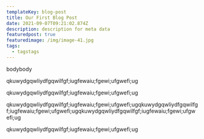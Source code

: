 ```yaml
---
templateKey: blog-post
title: Our First Blog Post
date: 2021-09-07T09:21:02.874Z
description: description for meta data
featuredpost: true
featuredimage: /img/image-41.jpg
tags:
  - tagstags
---
```

bodybody



qkuwydgqwliydfgqwilfgf;iugfewaiu;fgewi;ufgwefi;ug

qkuwydgqwliydfgqwilfgf;iugfewaiu;fgewi;ufgwefi;ug

qkuwydgqwliydfgqwilfgf;iugfewaiu;fgewi;ufgwefi;ugqkuwydgqwliydfgqwilfgf;iugfewaiu;fgewi;ufgwefi;ugqkuwydgqwliydfgqwilfgf;iugfewaiu;fgewi;ufgwefi;ug

qkuwydgqwliydfgqwilfgf;iugfewaiu;fgewi;ufgwefi;ug